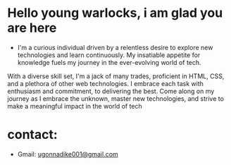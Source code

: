 # Hello young warlocks, i am glad you are here
* I'm a curious individual driven by a relentless desire to explore new technologies and learn continuously. My insatiable appetite for knowledge fuels my journey in the ever-evolving world of tech.

With a diverse skill set, I'm a jack of many trades, proficient in HTML, CSS, and a plethora of other web technologies. 
I embrace each task with enthusiasm and commitment,  to delivering the best. 
Come along on my journey as I embrace the unknown, master new technologies, and strive to make a meaningful impact in the world of tech

# contact:
* Gmail: ugonnadike001@gmail.com
  
 
  
